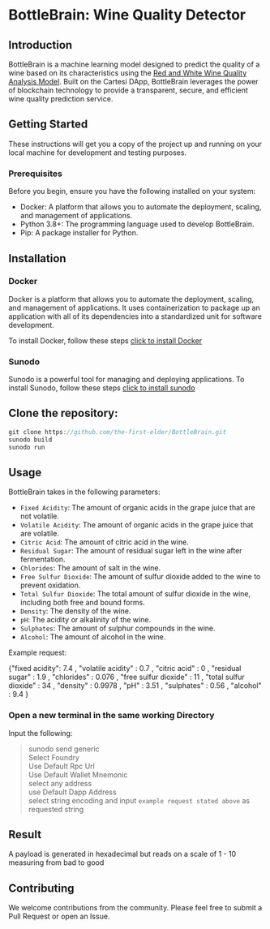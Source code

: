 # BottleBrain: Wine Quality Detector

## Introduction

BottleBrain is a machine learning model designed to predict the quality of a wine based on its characteristics using the [Red and White Wine Quality Analysis Model](https://www.kaggle.com/datasets/saigeethac/red-and-white-wine-quality-datasets). Built on the Cartesi DApp, BottleBrain leverages the power of blockchain technology to provide a transparent, secure, and efficient wine quality prediction service.

## Getting Started

These instructions will get you a copy of the project up and running on your local machine for development and testing purposes.

### Prerequisites

Before you begin, ensure you have the following installed on your system:

- Docker: A platform that allows you to automate the deployment, scaling, and management of applications.
- Python 3.8+: The programming language used to develop BottleBrain.
- Pip: A package installer for Python.

## Installation

### Docker

Docker is a platform that allows you to automate the deployment, scaling, and management of applications. It uses containerization to package up an application with all of its dependencies into a standardized unit for software development.

To install Docker, follow these steps [click to install Docker](https://docs.docker.com/get-docker/)

### Sunodo

Sunodo is a powerful tool for managing and deploying applications. To install Sunodo, follow these steps [click to install sunodo](https://docs.sunodo.io/guide/introduction/installing)

## Clone the repository:

```javascript
git clone https://github.com/the-first-elder/BottleBrain.git
sunodo build
sunodo run
```

## Usage

BottleBrain takes in the following parameters:

- `Fixed Acidity`: The amount of organic acids in the grape juice that are not volatile.
- `Volatile Acidity`: The amount of organic acids in the grape juice that are volatile.
- `Citric Acid`: The amount of citric acid in the wine.
- `Residual Sugar`: The amount of residual sugar left in the wine after fermentation.
- `Chlorides`: The amount of salt in the wine.
- `Free Sulfur Dioxide`: The amount of sulfur dioxide added to the wine to prevent oxidation.
- `Total Sulfur Dioxide`: The total amount of sulfur dioxide in the wine, including both free and bound forms.
- `Density`: The density of the wine.
- `pH`: The acidity or alkalinity of the wine.
- `Sulphates`: The amount of sulphur compounds in the wine.
- `Alcohol`: The amount of alcohol in the wine.

Example request:

{"fixed acidity": 7.4 , "volatile acidity" : 0.7 , "citric
acid" : 0 , "residual sugar" : 1.9 , "chlorides" : 0.076 , "free sulfur dioxide"
: 11 , "total sulfur dioxide" : 34 , "density" : 0.9978 , "pH" : 3.51 ,
"sulphates" : 0.56 , "alcohol" : 9.4 }

### Open a new terminal in the same working Directory

Input the following:


> sunodo send generic <br/>
>    Select Foundry <br/>
>    Use Default Rpc Url <br/>
>    Use Default Wallet Mnemonic <br/>
>    select any address <br/>
>    use Default Dapp Address <br/>
>    select string encoding and input `example request stated above` as requested string

## Result

A payload is generated in hexadecimal but reads on a scale of 1 - 10 measuring from bad to good 

## Contributing

We welcome contributions from the community. Please feel free to submit a Pull Request or open an Issue.
